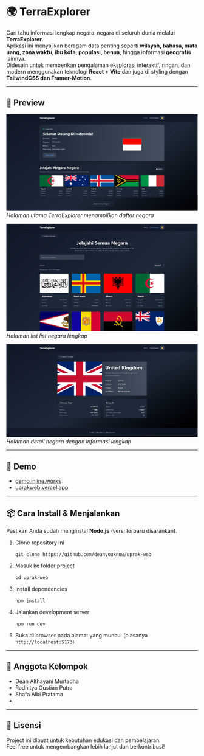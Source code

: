 # 🌍 TerraExplorer

Cari tahu informasi lengkap negara-negara di seluruh dunia melalui **TerraExplorer**.  
Aplikasi ini menyajikan beragam data penting seperti **wilayah, bahasa, mata uang, zona waktu, ibu kota, populasi, benua**, hingga informasi **geografis** lainnya.  
Didesain untuk memberikan pengalaman eksplorasi interaktif, ringan, dan modern menggunakan teknologi **React + Vite** dan juga di styling dengan **TailwindCSS dan Framer-Motion**.

---

## 📸 Preview
![Homepage](docs/home.jpg)
*Halaman utama TerraExplorer menampilkan daftar negara*

![List Page](docs/all.jpg)  
*Halaman list list negara lengkap*

![Detail Page](docs/detail.jpg)  
*Halaman detail negara dengan informasi lengkap*

---

## 🚀 Demo
- [demo.inline.works](https://demo.inline.works)  
- [uprakweb.vercel.app](https://uprakweb.vercel.app)

---

## 📦 Cara Install & Menjalankan

Pastikan Anda sudah menginstal **Node.js** (versi terbaru disarankan).

1. Clone repository ini
   ```
   git clone https://github.com/deanyouknow/uprak-web
   ```
3. Masuk ke folder project
   ```
   cd uprak-web
   ```
5. Install dependencies
   ```
   npm install
   ```
7. Jalankan development server
   ```
   npm run dev
   ```
9. Buka di browser pada alamat yang muncul (biasanya `http://localhost:5173`)

---

## 👥 Anggota Kelompok
- Dean Althayani Murtadha
- Radhitya Gustian Putra  
- Shafa Albi Pratama
-  

---

## 📖 Lisensi
Project ini dibuat untuk kebutuhan edukasi dan pembelajaran.  
Feel free untuk mengembangkan lebih lanjut dan berkontribusi!  
